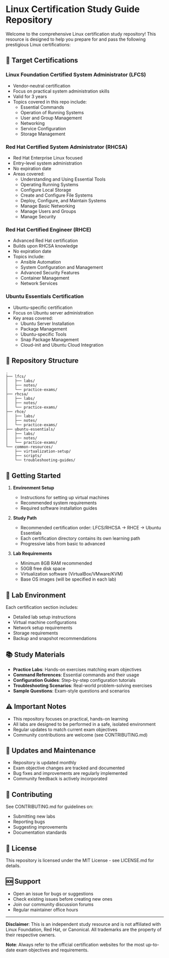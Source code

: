 # Linux Certification Study Guide Repository

Welcome to the comprehensive Linux certification study repository! This resource is designed to help you prepare for and pass the following prestigious Linux certifications:

## 🎯 Target Certifications

### Linux Foundation Certified System Administrator (LFCS)
- Vendor-neutral certification
- Focus on practical system administration skills
- Valid for 3 years
- Topics covered in this repo include:
  - Essential Commands
  - Operation of Running Systems
  - User and Group Management
  - Networking
  - Service Configuration
  - Storage Management

### Red Hat Certified System Administrator (RHCSA)
- Red Hat Enterprise Linux focused
- Entry-level system administration
- No expiration date
- Areas covered:
  - Understanding and Using Essential Tools
  - Operating Running Systems
  - Configure Local Storage
  - Create and Configure File Systems
  - Deploy, Configure, and Maintain Systems
  - Manage Basic Networking
  - Manage Users and Groups
  - Manage Security

### Red Hat Certified Engineer (RHCE)
- Advanced Red Hat certification
- Builds upon RHCSA knowledge
- No expiration date
- Topics include:
  - Ansible Automation
  - System Configuration and Management
  - Advanced Security Features
  - Container Management
  - Network Services

### Ubuntu Essentials Certification
- Ubuntu-specific certification
- Focus on Ubuntu server administration
- Key areas covered:
  - Ubuntu Server Installation
  - Package Management
  - Ubuntu-specific Tools
  - Snap Package Management
  - Cloud-init and Ubuntu Cloud Integration

## 📁 Repository Structure

```
.
├── lfcs/
│   ├── labs/
│   ├── notes/
│   └── practice-exams/
├── rhcsa/
│   ├── labs/
│   ├── notes/
│   └── practice-exams/
├── rhce/
│   ├── labs/
│   ├── notes/
│   └── practice-exams/
├── ubuntu-essentials/
│   ├── labs/
│   ├── notes/
│   └── practice-exams/
└── common-resources/
    ├── virtualization-setup/
    ├── scripts/
    └── troubleshooting-guides/
```

## 🚀 Getting Started

1. **Environment Setup**
   - Instructions for setting up virtual machines
   - Recommended system requirements
   - Required software installation guides

2. **Study Path**
   - Recommended certification order: LFCS/RHCSA → RHCE → Ubuntu Essentials
   - Each certification directory contains its own learning path
   - Progressive labs from basic to advanced

3. **Lab Requirements**
   - Minimum 8GB RAM recommended
   - 50GB free disk space
   - Virtualization software (VirtualBox/VMware/KVM)
   - Base OS images (will be specified in each lab)

## 🔧 Lab Environment

Each certification section includes:
- Detailed lab setup instructions
- Virtual machine configurations
- Network setup requirements
- Storage requirements
- Backup and snapshot recommendations

## 📚 Study Materials

- **Practice Labs**: Hands-on exercises matching exam objectives
- **Command References**: Essential commands and their usage
- **Configuration Guides**: Step-by-step configuration tutorials
- **Troubleshooting Scenarios**: Real-world problem-solving exercises
- **Sample Questions**: Exam-style questions and scenarios

## ⚠️ Important Notes

- This repository focuses on practical, hands-on learning
- All labs are designed to be performed in a safe, isolated environment
- Regular updates to match current exam objectives
- Community contributions are welcome (see CONTRIBUTING.md)

## 🔄 Updates and Maintenance

- Repository is updated monthly
- Exam objective changes are tracked and documented
- Bug fixes and improvements are regularly implemented
- Community feedback is actively incorporated

## 🤝 Contributing

See CONTRIBUTING.md for guidelines on:
- Submitting new labs
- Reporting bugs
- Suggesting improvements
- Documentation standards

## 📖 License

This repository is licensed under the MIT License - see LICENSE.md for details.

## 🆘 Support

- Open an issue for bugs or suggestions
- Check existing issues before creating new ones
- Join our community discussion forums
- Regular maintainer office hours

---

**Disclaimer**: This is an independent study resource and is not affiliated with Linux Foundation, Red Hat, or Canonical. All trademarks are the property of their respective owners.

**Note**: Always refer to the official certification websites for the most up-to-date exam objectives and requirements.
